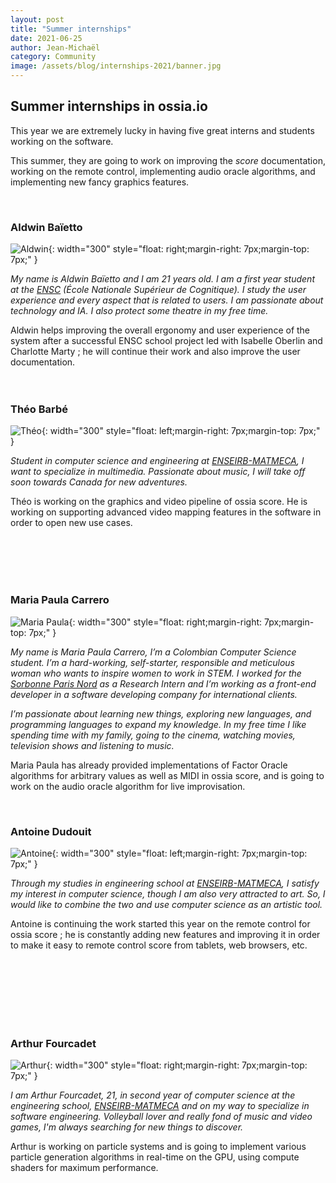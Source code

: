 ```yaml
---
layout: post
title: "Summer internships"
date: 2021-06-25
author: Jean-Michaël
category: Community
image: /assets/blog/internships-2021/banner.jpg
---
```


## Summer internships in ossia.io

This year we are extremely lucky in having five great interns and students working on the software.

This summer, they are going to work on improving the *score* documentation, working on the remote control, implementing audio oracle algorithms, and implementing new fancy graphics features.

<br/>

### Aldwin Baïetto

![Aldwin]({{site.baseurl}}/assets/blog/internships-2021/aldwin.jpg){: width="300"  style="float: right;margin-right: 7px;margin-top: 7px;" }

*My name is Aldwin Baïetto and I am 21 years old. I am a first year student at the [ENSC](https://ensc.bordeaux-inp.fr/fr) (École Nationale Supérieur de Cognitique).
I study the user experience and every aspect that is related to users. I am passionate about  technology and IA. I also protect some theatre in my free time.*

Aldwin helps improving the overall ergonomy and user experience of the system after a successful ENSC school project led with Isabelle Oberlin and Charlotte Marty ; he will continue their work and also improve the user documentation.
<br/>
<br/>
<br/>

### Théo Barbé

![Théo]({{site.baseurl}}/assets/blog/internships-2021/theo.jpg){: width="300" style="float: left;margin-right: 7px;margin-top: 7px;" }

*Student in computer science and engineering at [ENSEIRB-MATMECA](https://enseirb-matmeca.bordeaux-inp.fr/fr), I want to specialize in multimedia. Passionate about music, I will take off soon towards Canada for new adventures.*

Théo is working on the graphics and video pipeline of ossia score. He is working on supporting advanced video mapping features in the software in order to open new use cases.

<br/>
<br/>
<br/>
<br/>

### Maria Paula Carrero

![Maria Paula]({{site.baseurl}}/assets/blog/internships-2021/maria.jpg){: width="300" style="float: right;margin-right: 7px;margin-top: 7px;" }

*My name is Maria Paula Carrero, I’m a Colombian Computer Science student.*
*I’m a hard-working, self-starter, responsible and meticulous woman who wants to inspire women to work in STEM.*
*I worked for the [Sorbonne Paris Nord](https://www.univ-paris13.fr/) as a Research Intern and I’m working as a front-end developer in a software developing company for international clients.*

*I’m passionate about learning new things, exploring new languages, and programming languages to expand my knowledge.*
*In my free time I like spending time with my family, going to the cinema, watching movies, television shows and listening to music.*

Maria Paula has already provided implementations of Factor Oracle algorithms for arbitrary values as well as MIDI in ossia score, and is going to work on the audio oracle algorithm for live improvisation.

<br/>

### Antoine Dudouit

![Antoine]({{site.baseurl}}/assets/blog/internships-2021/antoine.jpg){: width="300" style="float: left;margin-right: 7px;margin-top: 7px;" }

*Through my studies in engineering school at [ENSEIRB-MATMECA](https://enseirb-matmeca.bordeaux-inp.fr/fr), I satisfy my interest in computer science, though I am also very attracted to art.
So, I would like to combine the two and use computer science as an artistic tool.*

Antoine is continuing the work started this year on the remote control for ossia score ; he is constantly adding new features and improving it in order to make it easy to remote control score from tablets, web browsers, etc.

<br/>
<br/>
<br/>
<br/>
<br/>
<br/>

### Arthur Fourcadet

![Arthur]({{site.baseurl}}/assets/blog/internships-2021/arthur.jpg){: width="300" style="float: right;margin-right: 7px;margin-top: 7px;" }

*I am Arthur Fourcadet, 21, in second year of computer science at the engineering school,
[ENSEIRB-MATMECA](https://enseirb-matmeca.bordeaux-inp.fr/fr) and on my way to specialize in software engineering.
Volleyball lover and really fond of music and video games, I'm always searching for new things to discover.*

Arthur is working on particle systems and is going to implement various particle generation algorithms in real-time on the GPU, using compute shaders for maximum performance.

<br/>
<br/>
<br/>
<br/>
<br/>
<br/>
